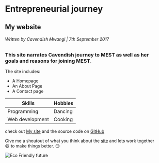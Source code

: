 # **Entrepreneurial journey**
## My website
###### Written by Cavendish Mwangi | 7th September 2017

### This site narrates Cavendish journey to MEST as well as her goals and reasons for joining MEST.

The site includes:

* A Homepage
* An About Page
* A Contact page

Skills | Hobbies
------------ | -------------
Programming | Dancing
Web development | Cooking

check out [My site](http://cavendish.mwangi.surge.sh) and the source code on [GitHub](https://malenge254.github.io)

Give me a shoutout of what you think about the [site](http://cavendish.mwangi.surge.sh) and lets work together :smile: to make things better. :smirk:

![Eco Friendly future](http://4.bp.blogspot.com/-lOc-XwYYz_M/TcIau8yjjtI/AAAAAAAAC24/O3N4EqT1OeQ/s1600/11.jpg)







